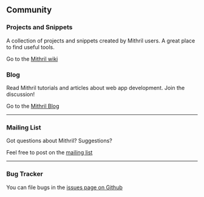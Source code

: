 ## Community

### Projects and Snippets

A collection of projects and snippets created by Mithril users. A great place to find useful tools.

Go to the [Mithril wiki](https://github.com/lhorie/mithril.js/wiki/Community-Projects-and-Snippets)

### Blog

Read Mithril tutorials and articles about web app development. Join the discussion!

Go to the [Mithril Blog](http://lhorie.github.io/mithril-blog)

---

### Mailing List

Got questions about Mithril? Suggestions?

Feel free to post on the [mailing list](https://groups.google.com/forum/#!forum/mithriljs)

---

### Bug Tracker

You can file bugs in the [issues page on Github](https://github.com/lhorie/mithril.js/issues?state=open)